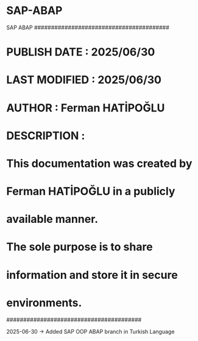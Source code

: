 # SAP-ABAP
SAP ABAP
########################################
# PUBLISH DATE : 2025/06/30            #
# LAST MODIFIED : 2025/06/30           #
# AUTHOR : Ferman HATİPOĞLU            #
# DESCRIPTION :                        #
# This documentation was created by    #
# Ferman HATİPOĞLU in a publicly       #
# available manner.                    #
#                                      #
# The sole purpose is to share         #
# information and store it in secure   #
# environments.                        #
########################################

2025-06-30 -> Added SAP OOP ABAP branch in Turkish Language
